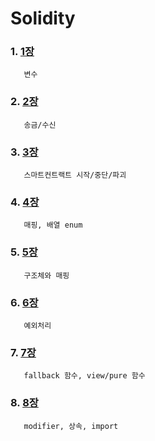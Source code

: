 # Solidity

### 1. [1장](https://github.com/kps990515/Solidity/tree/master/1장)
       변수

### 2. [2장](https://github.com/kps990515/Solidity/tree/master/2장)
       송금/수신

### 3. [3장](https://github.com/kps990515/Solidity/tree/master/3장)
       스마트컨트랙트 시작/중단/파괴

### 4. [4장](https://github.com/kps990515/Solidity/tree/master/4장)
       매핑, 배열 enum

### 5. [5장](https://github.com/kps990515/Solidity/tree/master/5장)
       구조체와 매핑

### 6. [6장](https://github.com/kps990515/Solidity/tree/master/6장)
       예외처리

### 7. [7장](https://github.com/kps990515/Solidity/tree/master/7장)
       fallback 함수, view/pure 함수

### 8. [8장](https://github.com/kps990515/Solidity/tree/master/8장)
       modifier, 상속, import